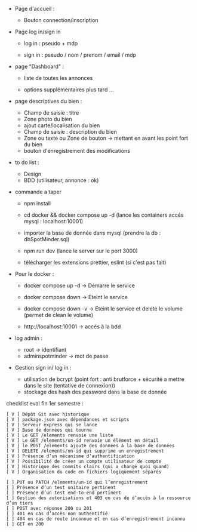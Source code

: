 
  - Page d'accueil :
    - Bouton connection/inscription

  - Page log in/sign in
    - log in : pseudo + mdp
      
    - sign in : pseudo / nom / prenom / email / mdp


  - page "Dashboard" :
    - liste de toutes les annonces
      
    - options supplémentaires plus tard ...

  - page descriptives du bien :
    
    - Champ de saisie : titre
    - Zone photo du bien
    - ajout carte/localisation du bien
    - Champ de saisie : description du bien
    - Zone ou texte ou Zone de bouton -> mettant en avant les point fort du bien
    - bouton d'enregistrement des modifications

- to do list :
  
    - Design
    - BDD (utilisateur, annonce : ok)

- commande a taper
  
  - npm install
  - cd docker && docker compose up -d (lance les containers accés mysql : localhost:10001)
  - importer la base de donnée dans mysql (prendre la db : dbSpotMinder.sql)
  - npm run dev (lance le server sur le port 3000)
    
  - télécharger les extensions prettier, eslint (si c'est pas fait)
    


- Pour le docker :
  - docker compose up -d -> Démarre le service
  - docker compose down -> Eteint le service
  - docker compose down -v -> Eteint le service et delete le volume (permet de clean le volume)

  - http://localhost:10001 -> accés à la bdd

- log admin :
  - root -> identifiant
  - adminspotminder -> mot de passe

- Gestion sign in/ log in :
  - utilisation de bcrypt (point fort : anti brutforce + sécurité a mettre dans le site (tentative de connexion))
  - stockage des hash des password dans la base de donnée

checklist eval fin 1er semestre :

    [ V ] Dépôt Git avec historique
    [ V ] package.json avec dépendances et scripts
    [ V ] Serveur express qui se lance
    [ V ] Base de données qui tourne
    [ V ] Le GET /elements renvoie une liste
    [ V ] Le GET /elements/un-id renvoie un élément en détail
    [ V ] le POST /elements ajoute des données à la base de données
    [ V ] DELETE /elements/un-id qui supprime un enregistrement
    [ V ] Présence d’un mécanisme d’authentification
    [ V ] Possibilité de créer un compte utilisateur de compte
    [ V ] Historique des commits clairs (qui a changé quoi quand)
    [ V ] Organisation du code en fichiers logiquement séparés
    
    [ ] PUT ou PATCH /elements/un-id qui l’enregistrement
    [ ] Présence d’un test unitaire pertinent
    [ ] Présence d’un test end-to-end pertinent
    [ ] Gestion des autorisations et 403 en cas de d’accès à la ressource d’un tiers
    [ ] POST avec réponse 200 ou 201
    [ ] 401 en cas d’accès non authentifié
    [ ] 404 en cas de route inconnue et en cas d’enregistrement inconnu
    [ ] GET en 200